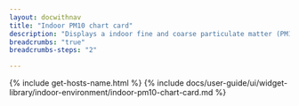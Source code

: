```yaml
---
layout: docwithnav
title: "Indoor PM10 chart card"
description: "Displays a indoor fine and coarse particulate matter (PM10) data by combining the latest and aggregated values with an optional simplified chart."
breadcrumbs: "true"
breadcrumbs-steps: "2"

---
```

{% include get-hosts-name.html %}
{% include docs/user-guide/ui/widget-library/indoor-environment/indoor-pm10-chart-card.md %}
